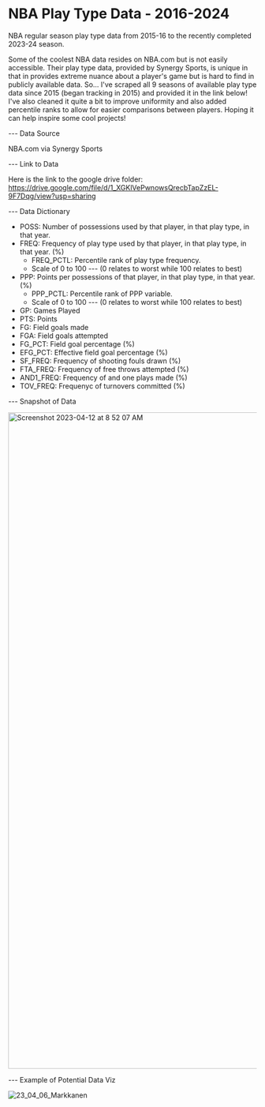 # NBA Play Type Data - 2016-2024

NBA regular season play type data from 2015-16 to the recently completed 2023-24 season.

Some of the coolest NBA data resides on NBA.com but is not easily accessible. Their play type data, provided by Synergy Sports, is unique in that in provides extreme nuance about a player's game but is hard to find in publicly available data. So... I've scraped all 9 seasons of available play type data since 2015 (began tracking in 2015) and provided it in the link below! I've also cleaned it quite a bit to improve uniformity and also added percentile ranks to allow for easier comparisons between players. Hoping it can help inspire some cool projects!

--- Data Source

NBA.com via Synergy Sports

--- Link to Data 

Here is the link to the google drive folder: https://drive.google.com/file/d/1_XGKlVePwnowsQrecbTapZzEL-9F7Dqg/view?usp=sharing


--- Data Dictionary

- POSS: Number of possessions used by that player, in that play type, in that year.
- FREQ: Frequency of play type used by that player, in that play type, in that year. (%)
  - FREQ_PCTL: Percentile rank of play type frequency.
  - Scale of 0 to 100 --- (0 relates to worst while 100 relates to best)
- PPP: Points per possessions of that player, in that play type, in that year. (%)
  - PPP_PCTL: Percentile rank of PPP variable. 
  - Scale of 0 to 100 --- (0 relates to worst while 100 relates to best)
- GP: Games Played
- PTS: Points
- FG: Field goals made
- FGA: Field goals attempted
- FG_PCT: Field goal percentage (%)
- EFG_PCT: Effective field goal percentage (%)
- SF_FREQ: Frequency of shooting fouls drawn (%)
- FTA_FREQ: Frequency of free throws attempted (%)
- AND1_FREQ: Frequency of and one plays made (%)
- TOV_FREQ: Frequenyc of turnovers committed (%)



--- Snapshot of Data 

<img width="1330" alt="Screenshot 2023-04-12 at 8 52 07 AM" src="https://user-images.githubusercontent.com/70119566/231479173-463e8dbd-cc06-4612-b189-ae6ba36cfdda.png">


--- Example of Potential Data Viz

![23_04_06_Markkanen](https://user-images.githubusercontent.com/70119566/231478790-981daa2e-9bf4-49a6-a2a6-2a0839ebb46d.jpg)

